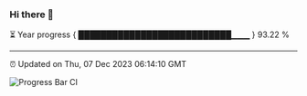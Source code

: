 ### Hi there 👋

⏳ Year progress { ███████████████████████████▁▁▁ } 93.22 %

---

⏰ Updated on Thu, 07 Dec 2023 06:14:10 GMT

![Progress Bar CI](https://github.com/liununu/liununu/workflows/Progress%20Bar%20CI/badge.svg)

